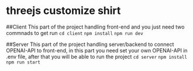 # threejs customize shirt

 ##Client
This part of the project handling front-end and you just need two commnads to get run
`cd client`
`npm install`
`npm run dev`

  ##Server
This part of the project handling server/backend to connect OPENAI-API to front-end, in this part you need set your own OPENAI-API in .env file, after that
you will be able to run the project
`cd server`
`npm install`
`npm run start`
